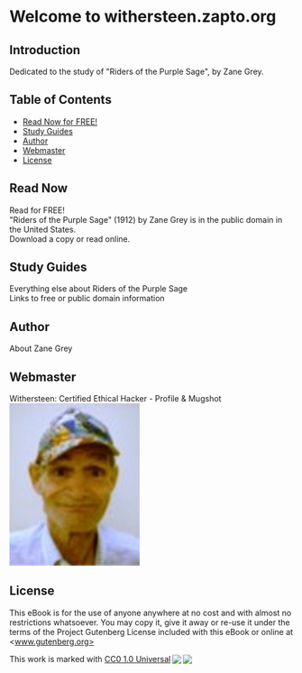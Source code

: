 # Welcome to withersteen.zapto.org

## Introduction

Dedicated to the study of "Riders of the Purple Sage", by Zane Grey.

## Table of Contents

- [Read Now for FREE!](#read-now)
- [Study Guides](#study-guides)
- [Author](#author)
- [Webmaster](#webmaster)
- [License](#license)

## Read Now  

Read for FREE!  
"Riders of the Purple Sage" (1912) by Zane Grey is in the public domain in the United States.  
Download a copy or read online.  

## Study Guides

Everything else about Riders of the Purple Sage  
Links to free or public domain information

## Author  

About Zane Grey  

## Webmaster

Withersteen: Certified Ethical Hacker - Profile & Mugshot  
![image info](./images/withersteen-mugshot.jpg)

## License

This eBook is for the use of anyone anywhere at no cost and with almost no restrictions whatsoever. You may copy it, give it away or re-use it under the terms of the Project Gutenberg License included with this eBook or online at <www.gutenberg.org>

<p xmlns:cc="http://creativecommons.org/ns#" >This work is marked with <a href="http://creativecommons.org/publicdomain/zero/1.0?ref=chooser-v1" target="_blank" rel="license noopener noreferrer" style="display:inline-block;">CC0 1.0 Universal<img style="height:22px!important;margin-left:3px;vertical-align:text-bottom;" src="https://mirrors.creativecommons.org/presskit/icons/cc.svg?ref=chooser-v1"><img style="height:22px!important;margin-left:3px;vertical-align:text-bottom;" src="https://mirrors.creativecommons.org/presskit/icons/zero.svg?ref=chooser-v1"></a></p>
